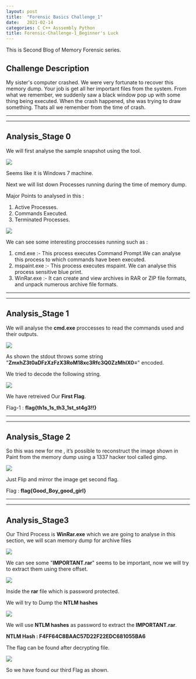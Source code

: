 ```yaml
---
layout: post
title:  "Forensic Basics Challenge_1"
date:   2021-02-14
categories: C C++ Asssembly Python 
title: Forensic-Challenge-1_Beginner's Luck
---
```

This is Second Blog of  Memory Forensic series.

[](#header-1)**Challenge Description**
---
My sister's computer crashed. We were very fortunate to recover this memory dump. Your job is get all her important files from the system. From what we remember, we suddenly saw a black window pop up with some thing being executed. When the crash happened, she was trying to draw something. Thats all we remember from the time of crash.

---
---
[](#header-1)**Analysis_Stage 0**
---

We will first analyse the sample snapshot using the tool.

![](https://yashomer1994.github.io/yash007.github.io/assets/forensics/challenge1/info.png)

Seems like it is Windows 7 machine.

Next we will list down Processes running during the time of memory dump.

Major Points to analysed in this :

1. Active Processes.
2. Commands Executed.
3. Terminated Processes.

![](https://yashomer1994.github.io/yash007.github.io/assets/forensics/challenge1/ps.png)

We can see some interesting proccesses running such as :

1. cmd.exe :- This process executes Command Prompt.We can analyse this process to which commands have been executed.
2. mspaint.exe :- This process executes mspaint. We can analyse this process sensitive blue print.
3. WinRar.exe :- It can create and view archives in RAR or ZIP file formats, and unpack numerous archive file formats.

---

---
[](#header-1)**Analysis_Stage 1**
---

We will analyse the **cmd.exe** proccesses to read the commands used and their outputs.

![](https://yashomer1994.github.io/yash007.github.io/assets/forensics/challenge1/cmd.png)

As shown the stdout throws some string "**ZmxhZ3t0aDFzXzFzX3RoM18xc3Rfc3Q0ZzMhIX0=**" encoded.

We tried to decode the following string.

![](https://yashomer1994.github.io/yash007.github.io/assets/forensics/challenge1/flag1.png)

We have retreived Our **First Flag**.

Flag-1 : **flag{th1s_1s_th3_1st_st4g3!!}**

---
---
[](#header-1)**Analysis_Stage 2**
---

So this was new for me , it’s possible to reconstruct the image shown in Paint from the memory dump using a 1337 hacker tool called gimp.

![](https://yashomer1994.github.io/yash007.github.io/assets/forensics/challenge1/paint.png)

Just Flip and mirror the image get second flag.

Flag : **flag{Good_Boy_good_girl}**

---
---
[](#header-1)**Analysis_Stage3**
---

Our Third Process is **WinRar.exe** which we are going to analyse in this section,  we will scan memory dump for archive files 

![](https://yashomer1994.github.io/yash007.github.io/assets/forensics/challenge1/winrar.png)

We can see some "**IMPORTANT.rar**" seems to be important, now we will try to extract them using there offset.

![](https://yashomer1994.github.io/yash007.github.io/assets/forensics/challenge1/imp.png)

Inside the **rar** file which is password protected.

We will try to Dump the **NTLM hashes** 

![](https://yashomer1994.github.io/yash007.github.io/assets/forensics/challenge1/ntlm.png)

We will use **NTLM hashes**  as password to extract the **IMPORTANT.rar**.

**NTLM Hash : F4FF64C8BAAC57D22F22EDC681055BA6**

The flag can be found after decrypting file.

![](https://yashomer1994.github.io/yash007.github.io/assets/forensics/challenge1/flag3.png)

So we have found our third Flag as shown.











